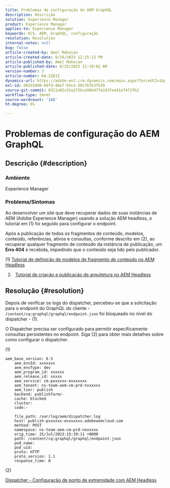 ```yaml
---
title: Problemas de configuração do AEM GraphQL
description: Descrição
solution: Experience Manager
product: Experience Manager
applies-to: Experience Manager
keywords: KCS, AEM, GraphQL, configuração
resolution: Resolution
internal-notes: null
bug: false
article-created-by: Amol Mahajan
article-created-date: 8/24/2023 12:25:12 PM
article-published-by: Amol Mahajan
article-published-date: 8/25/2023 11:19:02 AM
version-number: 3
article-number: KA-22615
dynamics-url: https://adobe-ent.crm.dynamics.com/main.aspx?forceUCI=1&pagetype=entityrecord&etn=knowledgearticle&id=e81bc644-7942-ee11-bdf4-6045bd006ce9
exl-id: d01b3d00-69fd-46ef-93ce-39cfb7b3fb39
source-git-commit: 0311a02c52a273bce96b47fe2d3fea41a74f2fb2
workflow-type: tm+mt
source-wordcount: '168'
ht-degree: 6%

---
```


# Problemas de configuração do AEM GraphQL

## Descrição {#description}


### <b>Ambiente</b>

Experience Manager

### <b>Problema/Sintomas</b>

Ao desenvolver um site que deve recuperar dados de suas instâncias de AEM (Adobe Experience Manager) usando a solução AEM headless, o tutorial em (1) foi seguido para configurar o endpoint.

Após a publicação de todos os fragmentos de conteúdo, modelos, conteúdo, referências, ativos e consultas, conforme descrito em (2), ao recuperar qualquer fragmento de conteúdo da instância de publicação, um <b>Erro 404</b> é recebida, impedindo que o conteúdo seja lido pelo publicador.



(1) [Tutorial de definição de modelos de fragmento de conteúdo no AEM Headless](https://experienceleague.adobe.com/docs/experience-manager-learn/getting-started-with-aem-headless/graphql/multi-step/content-fragment-models.html?lang=pt-BR)

2) &#x200B; &#x200B;&#x200B; &#x200B;[Tutorial de criação e publicação de arquitetura no AEM Headless](https://experienceleague.adobe.com/docs/experience-manager-learn/getting-started-with-aem-headless/graphql/video-series/author-publish-architecture.html)


## Resolução {#resolution}


Depois de verificar os logs do dispatcher, percebeu-se que a solicitação para o endpoint do GraphQL do cliente - `/content/cq:graphql/graphql/endpoint.json` foi bloqueado no nível do dispatcher - (1).

O Dispatcher precisa ser configurado para permitir especificamente consultas persistentes no endpoint.
Siga (2) para obter mais detalhes sobre como configurar o dispatcher.

(1)


```
aem_base_version: 6.5
    aem_envId: xxxxxxx
    aem_envType: dev
    aem_program_id: xxxxxx
    aem_release_id: xxxxx
    aem_service: cm-pxxxxxx-exxxxxxx
    aem_tenant: ns-team-aem-cm-prd-nxxxxxx
    aem_tier: publish
    backend: publishfarm/-
    cache: blocked
    cluster: 
    code:-

    file_path: /var/log/aem/dispatcher.log
    host: publish-pxxxxxx-exxxxxxx.adobeaemcloud.com
    method: POST
    namespace: ns-team-aem-cm-prd-nxxxxxx
    orig_time: 25/Jul/2023:15:39:11 +0000
    path: /content/cq:graphql/graphql/endpoint.json
    pod_name: 
    pod_uid: 
    proto: HTTP
    proto_version: 1.1
    response_time: 0
```


(2)

[Dispatcher - Configuração de ponto de extremidade com AEM Headless](https://experienceleague.adobe.com/docs/experience-manager-cloud-service/content/headless/deployment/dispatcher.html?lang=en)
